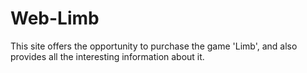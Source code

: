 # Web-Limb
This site offers the opportunity to purchase the game 'Limb', and also provides all the interesting information about it.
